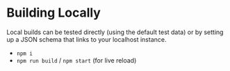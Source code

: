 # Building Locally

Local builds can be tested directly (using the default test data) or by setting up a JSON schema that links to your localhost instance.

-   `npm i`
-   `npm run build` / `npm start` (for live reload)
